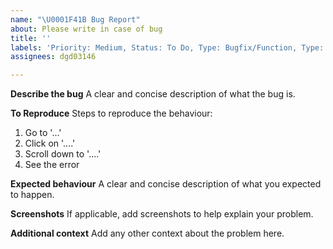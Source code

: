 ```yaml
---
name: "\U0001F41B Bug Report"
about: Please write in case of bug
title: ''
labels: 'Priority: Medium, Status: To Do, Type: Bugfix/Function, Type: Bugfix/UI'
assignees: dgd03146

---
```


**Describe the bug**
A clear and concise description of what the bug is.

**To Reproduce**
Steps to reproduce the behaviour:
1. Go to '...'
2. Click on '....'
3. Scroll down to '....'
4. See the error

**Expected behaviour**
A clear and concise description of what you expected to happen.

**Screenshots**
If applicable, add screenshots to help explain your problem.


**Additional context**
Add any other context about the problem here.
